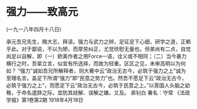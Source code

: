 # 强力——致高元

(一九一八年四月十八日)

承元吾兄先生，赐大志，拜读。强力与武力之辨，足征足下心细，研学之道，正赖乎此。对于鄙说，不以为陋，而厚劳纠正，尤觉欣慰无量也。但弟尚有二点，自觉尚足以自解，即（一）欧美作者之用Force一语，诠义或不相同；（二）当今暴力横行之时，吾辈立言，似宜有所选择，而故为轻重。区区之见，未审高明以为何如？
“强力”诚如吾兄所解释者，则大著中云“政治无古今，必筑于强力之上”诚为至理名言。盖足下所谓“强力”即“民意之势力”也。然吾不愿足下云“政治无古今，必筑于强力之上”，而愿足下云“政治无古今，必筑于民意之上。”以菩国人头脑之幼稚，于命名遣辞之际，宜防其歧解、误解之嫌。又及。
弟钊白
署名：守常
《法政学报》第1卷第2期
1918年4月18日

